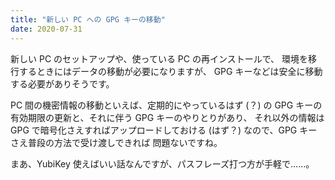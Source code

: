 ```yaml
---
title: "新しい PC への GPG キーの移動"
date: 2020-07-31
---
```


新しい PC のセットアップや、使っている PC の再インストールで、
環境を移行するときにはデータの移動が必要になりますが、
GPG キーなどは安全に移動する必要がありそうです。

PC 間の機密情報の移動といえば、定期的にやっているはず (？) の
GPG キーの有効期限の更新と、それに伴う GPG キーのやりとりがあり、
それ以外の情報は GPG で暗号化さえすればアップロードしておける
(はず？) なので、GPG キーさえ普段の方法で受け渡しできれば
問題ないですね。

まあ、YubiKey 使えばいい話なんですが、パスフレーズ打つ方が手軽で……。


